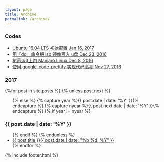 ```yaml
---
layout: page
title: Archive 
permalink: /archive/
---
```

<style>
.page{
  margin-top: 3em;  /*About title*/
}
.page-title{
  margin-bottom: .5em;  /*About title*/    
}
body {
    font-family: -apple-system,"Helvetica Neue",Helvetica,Arial,"PingFang SC","Hiragino Sans GB","WenQuanYi Micro Hei","Microsoft Yahei",sans-serif;
}
</style>

<section>
  <h3>Codes <i class="fa fa-slideshare" style="color:#3cba54;"></i></h3>
      <ul class="post-list">
      <li><a href="/ubuntu-16.04-lts/">Ubuntu 16.04 LTS 初始配置 
      <span class="entry-date">Jan 16, 2017</span></a></li>
      <li><a href="/mac-dd-command/">用「dd」命令把 iso 镜像写入 u盘
      <span class="entry-date">Dec 23, 2016</span></a></li>    
      <li><a href="/manjaro-arm/">树莓派3上跑 Manjaro Linux
      <span class="entry-date">Dec 8, 2016</span></a></li> 
      <li><a href="/google-code-prettify/">使用 google-code-prettify 实现代码高亮
      <span class="entry-date">Nov 27, 2016</span></a></li> 
  </ul>
</section>

<section id="archive">
  <h3>2017</h3>
  {%for post in site.posts %}
    {% unless post.next %}
      <ul class="post-list">
    {% else %}
      {% capture year %}{{ post.date | date: '%Y' }}{% endcapture %}
      {% capture nyear %}{{ post.next.date | date: '%Y' }}{% endcapture %}
      {% if year != nyear %}
        </ul>
        <h3>{{ post.date | date: '%Y' }}</h3>
        <ul class="post-list">
      {% endif %}
    {% endunless %}
      <li><a href="{{ site.baseurl }}{{ post.url }}">{{ post.title }}<span class="entry-date"><time datetime="{{ post.date | date_to_xmlschema }}">{{ post.date | date: "%b %d, %Y" }}</time></span></a></li>
  {% endfor %}
  </ul>
</section>

{% include footer.html %}

